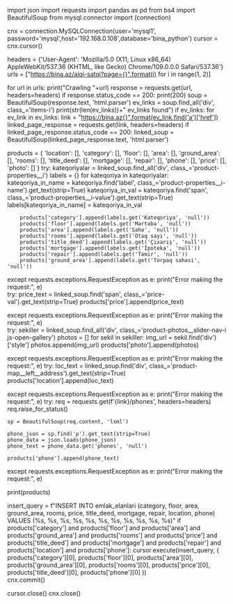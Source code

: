 import json
import requests
import pandas as pd
from bs4 import BeautifulSoup
from mysql.connector import (connection)

cnx = connection.MySQLConnection(user='mysql1', password='mysql',host='192.168.0.108',database='bina_python')
cursor = cnx.cursor()


headers = {'User-Agent': 'Mozilla/5.0 (X11; Linux x86_64) AppleWebKit/537.36 (KHTML, like Gecko) Chrome/109.0.0.0 Safari/537.36'}
urls = ["https://bina.az/alqi-satqi?page={}".format(i) for i in range(1, 2)]

for url in urls:
    print("Crawling "+url)
    response = requests.get(url, headers=headers)
    if response.status_code == 200:
        print(200)
        soup = BeautifulSoup(response.text, 'html.parser')
        ev_links = soup.find_all('div', class_='items-i')
        print(str(len(ev_links))+" ev_links found")
        if ev_links:
            for ev_link in ev_links:
                link = "https://bina.az{}".format(ev_link.find('a')['href'])
                linked_page_response = requests.get(link, headers=headers)
                if linked_page_response.status_code == 200:
                    linked_soup = BeautifulSoup(linked_page_response.text, 'html.parser')
                    
                
products = {
    'location': [],
    'category': [],
    'floor': [],
    'area': [],
    'ground_area': [],
    'rooms': [],
    'title_deed': [],
    'mortgage': [],
    'repair': [],
    'phone': [],
    'price': [],
    'photo': []
}
try:
    kateqoriyalar = linked_soup.find_all('div', class_='product-properties__i')
    labels = {}
    for kateqoriya in kateqoriyalar:
        kateqoriya_in_name = kateqoriya.find('label', class_='product-properties__i-name').get_text(strip=True)
        kateqoriya_in_val = kateqoriya.find('span', class_='product-properties__i-value').get_text(strip=True)
        labels[kateqoriya_in_name] = kateqoriya_in_val

        products['category'].append(labels.get('Kateqoriya', 'null'))
        products['floor'].append(labels.get('Mərtəbə', 'null'))
        products['area'].append(labels.get('Sahə', 'null'))
        products['rooms'].append(labels.get('Otaq sayı', 'null'))
        products['title_deed'].append(labels.get('Çıxarış', 'null'))
        products['mortgage'].append(labels.get('İpoteka', 'null'))
        products['repair'].append(labels.get('Təmir', 'null'))
        products['ground_area'].append(labels.get('Torpaq sahəsi', 'null'))
                  
except requests.exceptions.RequestException as e:
    print("Error making the request:", e)                    
try:
    price_text = linked_soup.find('span', class_='price-val').get_text(strip=True)
    products['price'].append(price_text)

except requests.exceptions.RequestException as e:
    print("Error making the request:", e)                    
try:
    sekiller = linked_soup.find_all('div', class_='product-photos__slider-nav-i js-open-gallery')
    photos = []
    for sekil in sekiller:
        img_url = sekil.find('div')['style']
        photos.append(img_url)
        products['photo'].append(photos)
                    
except requests.exceptions.RequestException as e:
    print("Error making the request:", e)
try:
    loc_text = linked_soup.find('div', class_='product-map__left__address').get_text(strip=True)
    products['location'].append(loc_text)
    
except requests.exceptions.RequestException as e:
    print("Error making the request:", e)
try:
    req = requests.get(f'{link}/phones', headers=headers)
    req.raise_for_status() 

    sp = BeautifulSoup(req.content, 'lxml')

    phone_json = sp.find('p').get_text(strip=True)
    phone_data = json.loads(phone_json)
    phone_text = phone_data.get('phones', 'null')

    products['phone'].append(phone_text)

except requests.exceptions.RequestException as e:
    print("Error making the request:", e)

print(products)                      

        
insert_query = f"INSERT INTO emlak_elanlari (category, floor, area, ground_area, rooms, price, title_deed, mortgage, repair, location, phone) VALUES (%s, %s, %s, %s, %s, %s, %s, %s, %s, %s, %s)"
if products['category'] and products['floor'] and products['area'] and products['ground_area'] and products['rooms'] and products['price'] and products['title_deed'] and products['mortgage'] and products['repair'] and products['location'] and products['phone']:
    cursor.execute(insert_query, (
        products['category'][0], 
        products['floor'][0], 
        products['area'][0], 
        products['ground_area'][0], 
        products['rooms'][0],
        products['price'][0], 
        products['title_deed'][0], 
        products['phone'][0]
    ))    
cnx.commit()

cursor.close()
cnx.close()
